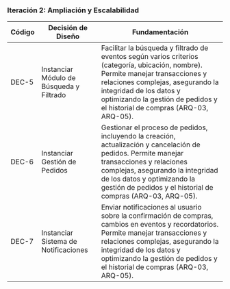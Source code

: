 ### Iteración 2: Ampliación y Escalabilidad

| Código | Decisión de Diseño               | Fundamentación                                                                                                                             |
|--------|----------------------------------|-------------------------------------------------------------------------------------------------------------------------------------------|
| DEC-5  | Instanciar Módulo de Búsqueda y Filtrado | Facilitar la búsqueda y filtrado de eventos según varios criterios (categoría, ubicación, nombre). Permite manejar transacciones y relaciones complejas, asegurando la integridad de los datos y optimizando la gestión de pedidos y el historial de compras (ARQ-03, ARQ-05). |
| DEC-6  | Instanciar Gestión de Pedidos    | Gestionar el proceso de pedidos, incluyendo la creación, actualización y cancelación de pedidos. Permite manejar transacciones y relaciones complejas, asegurando la integridad de los datos y optimizando la gestión de pedidos y el historial de compras (ARQ-03, ARQ-05). |
| DEC-7  | Instanciar Sistema de Notificaciones | Enviar notificaciones al usuario sobre la confirmación de compras, cambios en eventos y recordatorios. Permite manejar transacciones y relaciones complejas, asegurando la integridad de los datos y optimizando la gestión de pedidos y el historial de compras (ARQ-03, ARQ-05). |